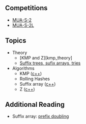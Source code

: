 ## Competitions

- [MUA-S-2][muas2]
- [MUA-S-2L][muas2l]


## Topics

- Theory
  - [KMP and Z][kmp_theory]
  - [Suffix trees, sufix arrays, tries][sufix_theory] 
- Algorithms
  - KMP ([c++][kmp_cpp])
  - Rolling Hashes
  - Suffix array ([c++][sufix_cpp])
  - Z ([c++][z_cpp])

## Additional Reading
- Suffix array: [prefix doubling][read_prefix_doubling]
  
  
     

[muas2]: https://vjudge.net/contest/305652
[muas2l]: https://vjudge.net/contest/305818
[kmp_thoery]: https://github.com/mua-uniandes/subjects_material/blob/master/Strings/slides/MUA_strings_kmp_z.pdf
[sufix_theory]: https://github.com/mua-uniandes/subjects_material/blob/master/Strings/slides/MUA_string_1.pdf
[kmp_cpp]: https://github.com/mua-uniandes/subjects_material/blob/master/Strings/C%2B%2B/kmp.cpp
[sufix_cpp]: https://github.com/mua-uniandes/subjects_material/blob/master/Strings/C%2B%2B/SuffixArray.cpp
[z_cpp]: https://github.com/mua-uniandes/subjects_material/blob/master/Strings/C%2B%2B/z.cpp
[read_prefix_doubling]: https://pdfs.semanticscholar.org/f219/a32d131bf12e05b4118ef93553bf0b9ca53e.pdf
